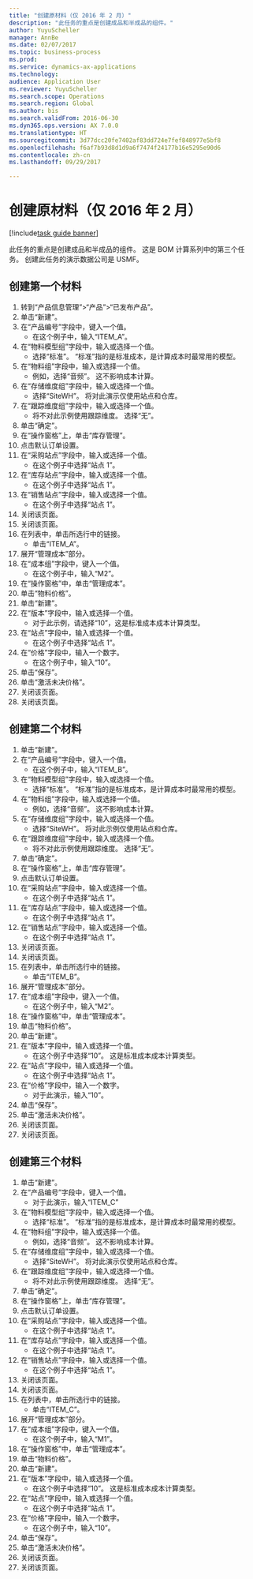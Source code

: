 ```yaml
--- 
title: "创建原材料（仅 2016 年 2 月）"
description: "此任务的重点是创建成品和半成品的组件。"
author: YuyuScheller
manager: AnnBe
ms.date: 02/07/2017
ms.topic: business-process
ms.prod: 
ms.service: dynamics-ax-applications
ms.technology: 
audience: Application User
ms.reviewer: YuyuScheller
ms.search.scope: Operations
ms.search.region: Global
ms.author: bis
ms.search.validFrom: 2016-06-30
ms.dyn365.ops.version: AX 7.0.0
ms.translationtype: HT
ms.sourcegitcommit: 3d77dcc20fe7402af83dd724e7fef848977e5bf8
ms.openlocfilehash: f6af7b93d8d1d9a6f7474f24177b16e5295e90d6
ms.contentlocale: zh-cn
ms.lasthandoff: 09/29/2017

---
```

# <a name="create-raw-materials-february-2016-only"></a>创建原材料（仅 2016 年 2 月）

[!include[task guide banner](../../includes/task-guide-banner.md)]

此任务的重点是创建成品和半成品的组件。 这是 BOM 计算系列中的第三个任务。 创建此任务的演示数据公司是 USMF。


## <a name="create-the-first-material"></a>创建第一个材料
1. 转到“产品信息管理”>“产品”>“已发布产品”。
2. 单击“新建”。
3. 在“产品编号”字段中，键入一个值。
    * 在这个例子中，输入“ITEM_A”。  
4. 在“物料模型组”字段中，输入或选择一个值。
    * 选择“标准”。 “标准”指的是标准成本，是计算成本时最常用的模型。  
5. 在“物料组”字段中，输入或选择一个值。
    * 例如，选择“音频”。 这不影响成本计算。  
6. 在“存储维度组”字段中，输入或选择一个值。
    * 选择“SiteWH”。 将对此演示仅使用站点和仓库。  
7. 在“跟踪维度组”字段中，输入或选择一个值。
    * 将不对此示例使用跟踪维度。 选择“无”。  
8. 单击“确定”。
9. 在“操作窗格”上，单击“库存管理”。
10. 点击默认订单设置。
11. 在“采购站点”字段中，输入或选择一个值。
    * 在这个例子中选择“站点 1”。  
12. 在“库存站点”字段中，输入或选择一个值。
    * 在这个例子中选择“站点 1”。  
13. 在“销售站点”字段中，输入或选择一个值。
    * 在这个例子中选择“站点 1”。  
14. 关闭该页面。
15. 关闭该页面。
16. 在列表中，单击所选行中的链接。
    * 单击“ITEM_A”。  
17. 展开“管理成本”部分。
18. 在“成本组”字段中，键入一个值。
    * 在这个例子中，输入“M2”。  
19. 在“操作窗格”中，单击“管理成本”。
20. 单击“物料价格”。
21. 单击“新建”。
22. 在“版本”字段中，输入或选择一个值。
    * 对于此示例，请选择“10”，这是标准成本成本计算类型。  
23. 在“站点”字段中，输入或选择一个值。
    * 在这个例子中选择“站点 1”。  
24. 在“价格”字段中，输入一个数字。
    * 在这个例子中，输入“10”。  
25. 单击“保存”。
26. 单击“激活未决价格”。
27. 关闭该页面。
28. 关闭该页面。

## <a name="create-the-second-material"></a>创建第二个材料
1. 单击“新建”。
2. 在“产品编号”字段中，键入一个值。
    * 在这个例子中，输入“ITEM_B”。  
3. 在“物料模型组”字段中，输入或选择一个值。
    * 选择“标准”。 “标准”指的是标准成本，是计算成本时最常用的模型。  
4. 在“物料组”字段中，输入或选择一个值。
    * 例如，选择“音频”。 这不影响成本计算。  
5. 在“存储维度组”字段中，输入或选择一个值。
    * 选择“SiteWH”。 将对此示例仅使用站点和仓库。  
6. 在“跟踪维度组”字段中，输入或选择一个值。
    * 将不对此示例使用跟踪维度。 选择“无”。  
7. 单击“确定”。
8. 在“操作窗格”上，单击“库存管理”。
9. 点击默认订单设置。
10. 在“采购站点”字段中，输入或选择一个值。
    * 在这个例子中选择“站点 1”。  
11. 在“库存站点”字段中，输入或选择一个值。
    * 在这个例子中选择“站点 1”。  
12. 在“销售站点”字段中，输入或选择一个值。
    * 在这个例子中选择“站点 1”。  
13. 关闭该页面。
14. 关闭该页面。
15. 在列表中，单击所选行中的链接。
    * 单击“ITEM_B”。  
16. 展开“管理成本”部分。
17. 在“成本组”字段中，键入一个值。
    * 在这个例子中，输入“M2”。  
18. 在“操作窗格”中，单击“管理成本”。
19. 单击“物料价格”。
20. 单击“新建”。
21. 在“版本”字段中，输入或选择一个值。
    * 在这个例子中选择“10”。 这是标准成本成本计算类型。  
22. 在“站点”字段中，输入或选择一个值。
    * 在这个例子中选择“站点 1”。  
23. 在“价格”字段中，输入一个数字。
    * 对于此演示，输入“10”。  
24. 单击“保存”。
25. 单击“激活未决价格”。
26. 关闭该页面。
27. 关闭该页面。

## <a name="create-the-third-material"></a>创建第三个材料
1. 单击“新建”。
2. 在“产品编号”字段中，键入一个值。
    * 对于此演示，输入“ITEM_C”  
3. 在“物料模型组”字段中，输入或选择一个值。
    * 选择“标准”。 “标准”指的是标准成本，是计算成本时最常用的模型。  
4. 在“物料组”字段中，输入或选择一个值。
    * 例如，选择“音频”。 这不影响成本计算。  
5. 在“存储维度组”字段中，输入或选择一个值。
    * 选择“SiteWH”。 将对此演示仅使用站点和仓库。  
6. 在“跟踪维度组”字段中，输入或选择一个值。
    * 将不对此示例使用跟踪维度。 选择“无”。  
7. 单击“确定”。
8. 在“操作窗格”上，单击“库存管理”。
9. 点击默认订单设置。
10. 在“采购站点”字段中，输入或选择一个值。
    * 在这个例子中选择“站点 1”。  
11. 在“库存站点”字段中，输入或选择一个值。
    * 在这个例子中选择“站点 1”。  
12. 在“销售站点”字段中，输入或选择一个值。
    * 在这个例子中选择“站点 1”。  
13. 关闭该页面。
14. 关闭该页面。
15. 在列表中，单击所选行中的链接。
    * 单击“ITEM_C”。  
16. 展开“管理成本”部分。
17. 在“成本组”字段中，键入一个值。
    * 在这个例子中，输入“M1”。  
18. 在“操作窗格”中，单击“管理成本”。
19. 单击“物料价格”。
20. 单击“新建”。
21. 在“版本”字段中，输入或选择一个值。
    * 在这个例子中选择“10”。 这是标准成本成本计算类型。  
22. 在“站点”字段中，输入或选择一个值。
    * 在这个例子中选择“站点 1”。  
23. 在“价格”字段中，输入一个数字。
    * 在这个例子中，输入“10”。  
24. 单击“保存”。
25. 单击“激活未决价格”。
26. 关闭该页面。
27. 关闭该页面。


